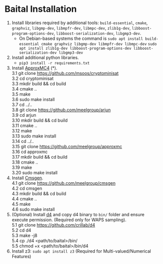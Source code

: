 # Baital Installation

1. Install libraries required by additional tools: `build-essential`, `cmake`, `graphviz`, `libgmp-dev`, `libmpfr-dev`, `libmpc-dev`, `zlib1g-dev`, `libboost-program-options-dev`, `libboost-serialization-dev`, `libgmp3-dev`.  
    - On Debian-based systems the command is `sudo apt install build-essential cmake graphviz libgmp-dev libmpfr-dev libmpc-dev`
                                             `sudo apt install zlib1g-dev libboost-program-options-dev libboost-serialization-dev libgmp3-dev`
2. Install additional python libraries.  
    - `pip3 install -r requirements.txt`  
3. Install [ApproxMC4](https://github.com/meelgroup/approxmc) (*).  
3.1 git clone https://github.com/msoos/cryptominisat  
3.2 cd cryptominisat  
3.3 mkdir build && cd build  
3.4 cmake ..  
3.5 make  
3.6 sudo make install  
3.7 cd ../..  
3.8 git clone https://github.com/meelgroup/arjun  
3.9 cd arjun  
3.10 mkdir build && cd build  
3.11 cmake ..  
3.12 make  
3.13 sudo make install  
3.14 cd ../..  
3.15 git clone https://github.com/meelgroup/approxmc  
3.16 cd approxmc  
3.17 mkdir build && cd build  
3.18 cmake ..  
3.19 make  
3.20 sudo make install  
4. Install [Cmsgen](https://github.com/meelgroup/cmsgen).  
4.1 git clone https://github.com/meelgroup/cmsgen  
4.2 cd cmsgen  
4.3 mkdir build && cd build  
4.4 cmake ..  
4.5 make  
4.6 sudo make install  
5. (Optional) Install [d4](https://github.com/crillab/d4) and copy d4 binary to `bin/` folder and ensure execute permission. (Required only for WAPS sampling).  
5.1 git clone https://github.com/crillab/d4  
5.2 cd d4  
5.3 make -j8  
5.4 cp ./d4 <path/to/baital>/bin/  
5.5 chmod +x <path/to/baital>/bin/d4  
6. Install z3: `sudo apt install z3` (Required for Multi-valued/Numerical Features)  
